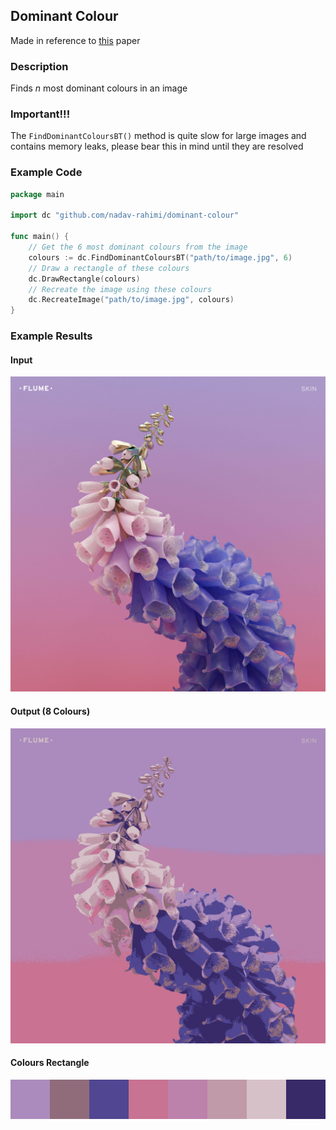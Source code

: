 ## Dominant Colour
Made in reference to [this](https://pdfs.semanticscholar.org/fc50/a3950d6ce54717b945079329069dcd8ccb7a.pdf) paper

### Description
Finds *n* most dominant colours in an image

### Important!!!
The `FindDominantColoursBT()` method is quite slow for large images and contains memory leaks, please bear this in mind until they are resolved

### Example Code
```go
package main

import dc "github.com/nadav-rahimi/dominant-colour"

func main() {
    // Get the 6 most dominant colours from the image
    colours := dc.FindDominantColoursBT("path/to/image.jpg", 6)
    // Draw a rectangle of these colours
    dc.DrawRectangle(colours)
    // Recreate the image using these colours
    dc.RecreateImage("path/to/image.jpg", colours)
}
```

### Example Results
#### Input
![example input](images/skin.jpg)

#### Output (8 Colours)
![example input](images/skin_render.jpeg)

#### Colours Rectangle
![rectangle](images/dominantcolours.png)
